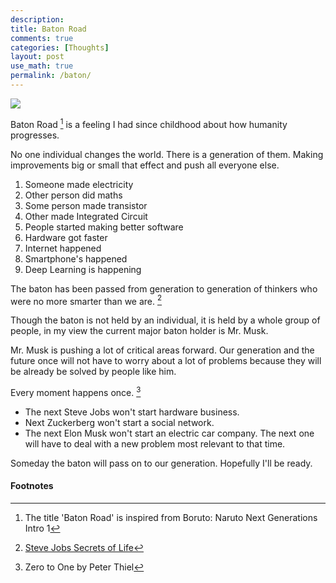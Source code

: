 ```yaml
---
description: 
title: Baton Road
comments: true
categories: [Thoughts]
layout: post
use_math: true
permalink: /baton/
---
```


![](https://images-na.ssl-images-amazon.com/images/I/61F6zC1EuvL._SL1024_.jpg)

Baton Road [^2] is a feeling I had since childhood about how humanity progresses.

No one individual changes the world. There is a generation of them. Making improvements big or small that effect and push all everyone else.

1. Someone made electricity
2. Other person did maths
3. Some person made transistor
4. Other made Integrated Circuit
5. People started making better software
6. Hardware got faster
7. Internet happened
8. Smartphone's happened
9. Deep Learning is happening

The baton has been passed from generation to generation of thinkers who were no more smarter than we are. [^3]

Though the baton is not held by an individual, it is held by a whole group of people, in my view the current major baton holder is Mr. Musk.

Mr. Musk is pushing a lot of critical areas forward. Our generation and the future once will not have to worry about a lot of problems because they will be already be solved by people like him.

Every moment happens once. [^1]
- The next Steve Jobs won't start hardware business.
- Next Zuckerberg won't start a social network.
- The next Elon Musk won't start an electric car company. The next one will have to deal with a new problem most relevant to that time.

Someday the baton will pass on to our generation. Hopefully I'll be ready.

#### Footnotes

[^1]: Zero to One by Peter Thiel
[^2]: The title 'Baton Road' is inspired from Boruto: Naruto Next Generations Intro 1
[^3]: [Steve Jobs Secrets of Life](https://www.youtube.com/watch?v=kYfNvmF0Bqw)